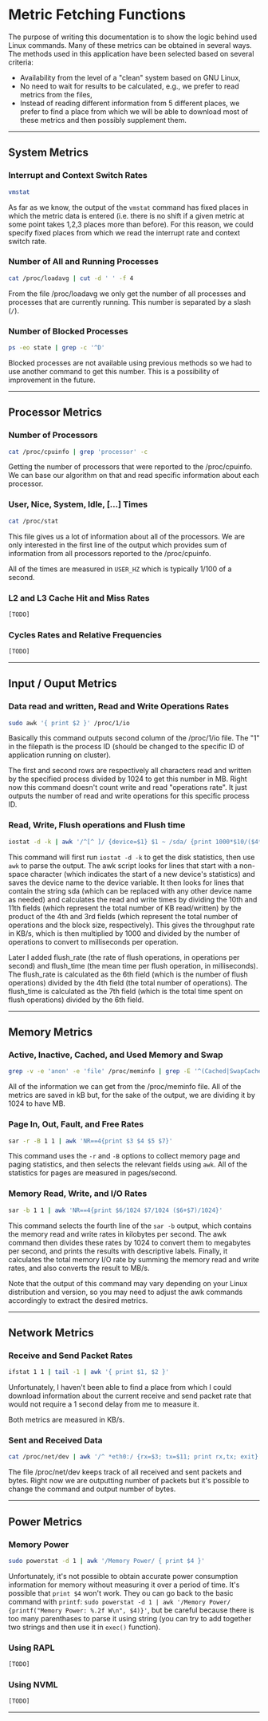 # Metric Fetching Functions

The purpose of writing this documentation is to show the logic behind used Linux commands. Many of these metrics can be obtained in several ways. The methods used in this application have been selected based on several criteria:

- Availability from the level of a "clean" system based on GNU Linux,
- No need to wait for results to be calculated, e.g., we prefer to read metrics from the files,
- Instead of reading different information from 5 different places, we prefer to find a place from which we will be able to download most of these metrics and then possibly supplement them.

---

## System Metrics

### Interrupt and Context Switch Rates

```bash
vmstat
```

As far as we know, the output of the `vmstat` command has fixed places in which the metric data is entered (i.e. there is no shift if a given metric at some point takes 1,2,3 places more than before). For this reason, we could specify fixed places from which we read the interrupt rate and context switch rate.

### Number of All and Running Processes

```bash
cat /proc/loadavg | cut -d ' ' -f 4
```

From the file /proc/loadavg we only get the number of all processes and processes that are currently running. This number is separated by a slash (`/`).

### Number of Blocked Processes

```bash
ps -eo state | grep -c '^D'
```

Blocked processes are not available using previous methods so we had to use another command to get this number. This is a possibility of improvement in the future.

---

## Processor Metrics

### Number of Processors

```bash
cat /proc/cpuinfo | grep 'processor' -c
```

Getting the number of processors that were reported to the /proc/cpuinfo. We can base our algorithm on that and read specific information about each processor.

### User, Nice, System, Idle, [...] Times

```bash
cat /proc/stat
```

This file gives us a lot of information about all of the processors. We are only interested in the first line of the output which provides sum of information from all processors reported to the /proc/cpuinfo.

All of the times are measured in `USER_HZ` which is typically 1/100 of a second.

### L2 and L3 Cache Hit and Miss Rates

```bash
[TODO]
```

### Cycles Rates and Relative Frequencies

```bash
[TODO]
```

---

## Input / Ouput Metrics

### Data read and written, Read and Write Operations Rates

```bash
sudo awk '{ print $2 }' /proc/1/io
```

Basically this command outputs second column of the /proc/1/io file. The "1" in the filepath is the process ID (should be changed to the specific ID of application running on cluster). 

The first and second rows are respectively all characters read and written by the specified process divided by 1024 to get this number in MB. Right now this command doesn't count write and read "operations rate". It just outputs the number of read and write operations for this specific process ID.

### Read, Write, Flush operations and Flush time

```bash
iostat -d -k | awk '/^[^ ]/ {device=$1} $1 ~ /sda/ {print 1000*$10/($4*$3), 1000*$11/($4*$3), $6/$4, $7/$6}'
```

This command will first run `iostat -d -k` to get the disk statistics, then use `awk` to parse the output. The awk script looks for lines that start with a non-space character (which indicates the start of a new device's statistics) and saves the device name to the device variable. It then looks for lines that contain the string sda (which can be replaced with any other device name as needed) and calculates the read and write times by dividing the 10th and 11th fields (which represent the total number of KB read/written) by the product of the 4th and 3rd fields (which represent the total number of operations and the block size, respectively). This gives the throughput rate in KB/s, which is then multiplied by 1000 and divided by the number of operations to convert to milliseconds per operation.

Later I added flush_rate (the rate of flush operations, in operations per second) and flush_time (the mean time per flush operation, in milliseconds). The flush_rate is calculated as the 6th field (which is the number of flush operations) divided by the 4th field (the total number of operations). The flush_time is calculated as the 7th field (which is the total time spent on flush operations) divided by the 6th field.

---

## Memory Metrics

### Active, Inactive, Cached, and Used Memory and Swap

```bash
grep -v -e 'anon' -e 'file' /proc/meminfo | grep -E '^(Cached|SwapCached|SwapTotal|SwapFree|Active|Inactive)' | awk '{print $2}'
```

All of the information we can get from the /proc/meminfo file. All of the metrics are saved in kB but, for the sake of the output, we are dividing it by 1024 to have MB.

### Page In, Out, Fault, and Free Rates

```bash
sar -r -B 1 1 | awk 'NR==4{print $3 $4 $5 $7}'
```

This command uses the `-r` and `-B` options to collect memory page and paging statistics, and then selects the relevant fields using `awk`. All of the statistics for pages are measured in pages/second.

### Memory Read, Write, and I/O Rates

```bash
sar -b 1 1 | awk 'NR==4{print $6/1024 $7/1024 ($6+$7)/1024}'
```

This command selects the fourth line of the `sar -b` output, which contains the memory read and write rates in kilobytes per second. The awk command then divides these rates by 1024 to convert them to megabytes per second, and prints the results with descriptive labels. Finally, it calculates the total memory I/O rate by summing the memory read and write rates, and also converts the result to MB/s.

Note that the output of this command may vary depending on your Linux distribution and version, so you may need to adjust the awk commands accordingly to extract the desired metrics.

---

## Network Metrics

### Receive and Send Packet Rates

```bash
ifstat 1 1 | tail -1 | awk '{ print $1, $2 }'
```

Unfortunately, I haven't been able to find a place from which I could download information about the current receive and send packet rate that would not require a 1 second delay from me to measure it.

Both metrics are measured in KB/s.

### Sent and Received Data

```bash
cat /proc/net/dev | awk '/^ *eth0:/ {rx=$3; tx=$11; print rx,tx; exit}'
```

The file /proc/net/dev keeps track of all received and sent packets and bytes. Right now we are outputting number of packets but it's possible to change the command and output number of bytes.

---

## Power Metrics

### Memory Power

```bash
sudo powerstat -d 1 | awk '/Memory Power/ { print $4 }'
```

Unfortunately, it's not possible to obtain accurate power consumption information for memory without measuring it over a period of time. It's possible that `print $4` won't work. They ou can go back to the basic command with `printf`: `sudo powerstat -d 1 | awk '/Memory Power/ {printf("Memory Power: %.2f W\n", $4)}'`, but be careful because there is too many parenthases to parse it using string (you can try to add together two strings and then use it in `exec()` function).

### Using RAPL

```bash
[TODO]
```

### Using NVML

```bash
[TODO]
```

---